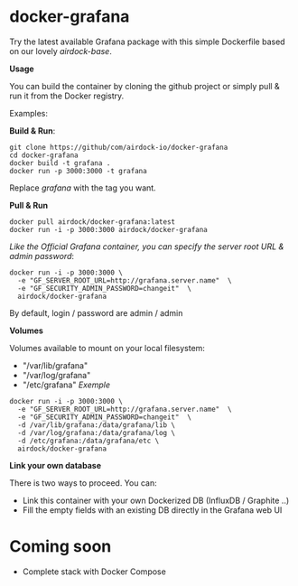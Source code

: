 # docker-grafana

Try the latest available Grafana package with this simple Dockerfile based on our lovely _airdock-base_.

**Usage**

You can build the container by cloning the github project or simply pull & run it from the Docker registry.

Examples:

**Build & Run**:
```
git clone https://github/com/airdock-io/docker-grafana
cd docker-grafana
docker build -t grafana .
docker run -p 3000:3000 -t grafana
```
Replace _grafana_ with the tag you want.


**Pull & Run**
```
docker pull airdock/docker-grafana:latest
docker run -i -p 3000:3000 airdock/docker-grafana
````

_Like the Official Grafana container, you can specify the server root URL & admin password_:

```
docker run -i -p 3000:3000 \
  -e "GF_SERVER_ROOT_URL=http://grafana.server.name"  \
  -e "GF_SECURITY_ADMIN_PASSWORD=changeit"  \
  airdock/docker-grafana
```
By default, login / password are admin / admin

**Volumes**

Volumes available to mount on your local filesystem:

 - "/var/lib/grafana"
 - "/var/log/grafana"
 - "/etc/grafana"
_Exemple_
```
docker run -i -p 3000:3000 \
  -e "GF_SERVER_ROOT_URL=http://grafana.server.name"  \
  -e "GF_SECURITY_ADMIN_PASSWORD=changeit"  \
  -d /var/lib/grafana:/data/grafana/lib \
  -d /var/log/grafana:/data/grafana/log \
  -d /etc/grafana:/data/grafana/etc \
  airdock/docker-grafana
```


**Link your own database**

There is two ways to proceed. You can:
 - Link this container with your own Dockerized DB (InfluxDB / Graphite ..)
 - Fill the empty fields with an existing DB directly in the Grafana web UI

# Coming soon

 - Complete stack with Docker Compose
